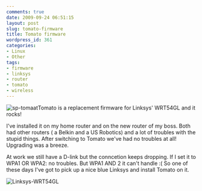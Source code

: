 ```yaml
---
comments: true
date: 2009-09-24 06:51:15
layout: post
slug: tomato-firmware
title: Tomato firmware
wordpress_id: 361
categories:
- Linux
- Other
tags:
- firmware
- linksys
- router
- tomato
- wireless
---
```


![sp-tomaat](http://www.vanutsteen.nl/wp-content/uploads/2009/09/sp-tomaat.gif)Tomato is a replacement firmware for Linksys' WRT54GL and it rocks!

I've installed it on my home router and on the new router of my boss. Both had other routers ( a Belkin and a US Robotics) and a lot of troubles with the stupid things. After switching to Tomato we've had no troubles at all! Upgrading was a breeze.

At work we still have a D-link but the conncetion keeps dropping. If I set it to WPA1 OR WPA2: no troubles. But WPA1 AND 2 it can't handle :( So one of these days I've got to pick up a nice blue Linksys and install Tomato on it.

![Linksys-WRT54GL](http://www.vanutsteen.nl/wp-content/uploads/2009/09/Linksys-WRT54GL.jpg)
